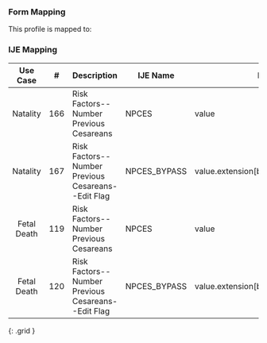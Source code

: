 ### Form Mapping
This profile is mapped to:

### IJE Mapping

| **Use Case** |  **#**   |  **Description**  | **IJE Name**  |  **Field**  |  **Type**  | **Value Set**  |
| :---------: | --------------- | ------------ | ------------- | ---------- | ---------- | -------------- |
| Natality | 166 | Risk Factors--Number Previous Cesareans | NPCES | value |integer | |
| Natality | 167 | Risk Factors--Number Previous Cesareans--Edit Flag | NPCES_BYPASS | value.extension[bypassEditFlag].value |codeable |[NumberPreviousCesareansEditFlagsVS], <br />See [Handling of edit flags]  |
| Fetal Death | 119 | Risk Factors--Number Previous Cesareans | NPCES | value |integer |See [Note on missing pregnancy risk factors data] |
| Fetal Death | 120 | Risk Factors--Number Previous Cesareans--Edit Flag | NPCES_BYPASS | value.extension[bypassEditFlag].value |codeable |[NumberPreviousCesareansEditFlagsVS], <br />See [Handling of edit flags]  |
{: .grid }
